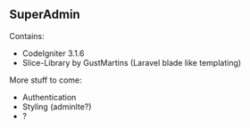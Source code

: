 ## SuperAdmin

Contains:
+ CodeIgniter 3.1.6
+ Slice-Library by GustMartins  (Laravel blade like templating)

More stuff to come:
+ Authentication
+ Styling (adminlte?)
+ ?